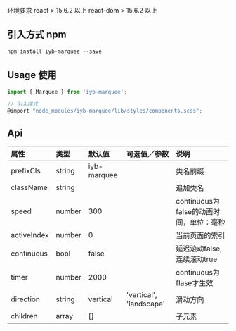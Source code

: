 环境要求
react > 15.6.2 以上
react-dom > 15.6.2 以上

## 引入方式 npm
```javascript
npm install iyb-marquee --save
```

## Usage 使用
```javascript
import { Marquee } from 'iyb-marquee';

// 引入样式
@import "node_modules/iyb-marquee/lib/styles/components.scss";
```

Api
----

| 属性 | 类型 | 默认值 | 可选值／参数 | 说明 |
| :--- | :--- | :--- | :--- | :--- |
| prefixCls | string | iyb-marquee | | 类名前缀 |
| className | string | | | 追加类名 |
| speed | number | 300 |  | continuous为false的动画时间，单位：毫秒|
| activeIndex | number | 0 | | 当前页面的索引 |
| continuous | bool | false |  | 延迟滚动false,连续滚动true |
| timer | number | 2000 | | continuous为flase才生效 |
| direction | string | vertical | 'vertical', 'landscape' |滑动方向 |
| children | array | [] |  | 子元素 |  



